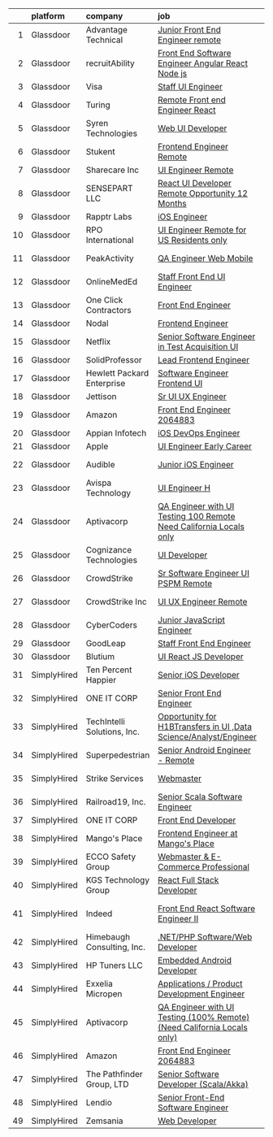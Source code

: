 

|    | platform    | company                     | job                                                                                                                                                                                                                                                                                                                                                                                                                                                                                                                                                                                                                                                                                                                                                                                                                                                                                                                                                                                                                                                                                                                                                                                                                                                                                                                                                            | update_time   | location                  |
|---:|:------------|:----------------------------|:---------------------------------------------------------------------------------------------------------------------------------------------------------------------------------------------------------------------------------------------------------------------------------------------------------------------------------------------------------------------------------------------------------------------------------------------------------------------------------------------------------------------------------------------------------------------------------------------------------------------------------------------------------------------------------------------------------------------------------------------------------------------------------------------------------------------------------------------------------------------------------------------------------------------------------------------------------------------------------------------------------------------------------------------------------------------------------------------------------------------------------------------------------------------------------------------------------------------------------------------------------------------------------------------------------------------------------------------------------------|:--------------|:--------------------------|
|  1 | Glassdoor   | Advantage Technical         | [Junior Front End Engineer  remote ](https://www.glassdoor.com/partner/jobListing.htm?pos=110&ao=1110586&s=58&guid=000001816b499a18af51c4464797f0f6&src=GD_JOB_AD&t=SR&vt=w&ea=1&cs=1_faf4c825&cb=1655362395012&jobListingId=1007942235306&cpc=F41FEAB56D215062&jrtk=3-0-1g5lkj6htpusu801-1g5lkj6ibr0l7800-3ef4f18a79d1de02--6NYlbfkN0CQRQ3eiV4YWjrRS1ho7HVQ9JO8v6Fb3eU0yDOJbdOiEguntuRlpE4-_N6DYLNj-GpQSiqMlfq5VNmt__wJbVA0BeDcoGB8_eMQz9R4To-V83SZYra7tjiH2EoqMxvxd2zM9nEccvdIzuD7cDtDIiGnSA6BDojHokelrmvPbvgmauj_ouSY17wWHI-fj6DZ_AzNCrXo8CFlEs_ED6LYBg8JhbdR807ZoSiGnFnW-peu6eUgF1kUMyFekekUhcscgZUuElTyxuALcjrBNjIaTGMqkXclG6MTfRkuhaP49Lssqz9KQOThaq9oKQqOAWc8IQ0XhOCNHuQZKT9UWhbmlXGRxSSHvjfFUd-RH6CLN3tXpJNusuMFek8DrbBC-Ly1zKrqoOAK5b6SGijt7Ja5ALRm78djF1ld71X6RkYnFx0kWcoa5118OWtLib5WI2MA4hq2dSANUZAOLcZHqH35AXg8C5G48d4EJXksCUwzoQ8OdupE8Yg4V3MJgg-R0KwnD1Vb2BO0RGNNWDsGdyq6EplGNNOHpN871fsunvVoib_nUkebKET_qXQW7OsQz13dMIE%3D)                                                                                                                                                                                                                                                                                                                                                                                                                    | 24h           | Santa Ana, CA             |
|  2 | Glassdoor   | recruitAbility              | [Front End Software Engineer   Angular  React  Node js](https://www.glassdoor.com/partner/jobListing.htm?pos=108&ao=1110586&s=58&guid=000001816b499a18af51c4464797f0f6&src=GD_JOB_AD&t=SR&vt=w&ea=1&cs=1_2e84e856&cb=1655362395012&jobListingId=1007942414840&cpc=D2F1DE17EE1F43B9&jrtk=3-0-1g5lkj6htpusu801-1g5lkj6ibr0l7800-581d3b4cb17d9c1a--6NYlbfkN0CGG9KWCDlpnNsyBDyIiP_Q0811kl3MMa1wmNp0I1WtkTaTZU1gJWaiKEGe9oYuZ3BW7zbePg5MryA01Pb1grZb94F-OYXWeJ3GioMVcp8qqetLE_5a6J_JTze1tikxY0SJ5NfuVCpDHVGU3OvkxdkbqK7aNwTEAjlcnvj-p6HmWkBZDn0jBNfvnpPbfTsGcNKadANfha7iAmJeBvGs8_bb9YJyBAev-MOtFQBu5uMX9hwdhjmZkpAfPoTistRKPvk08d4e2eYUXTgHeD6DJaGa0Eab0h7DBF4MmzLEiJYmnvFDryyWUtQ02OBspVpQKnYCMoEH5dKCzWiNUtXQfE40YwSw_fGJksN_6S_GI40kxsdF7WxJ-DVQa5qjDMV1nQ-p17Ax1lCQAq5rHhBDXjBRVoBdq7f7rL2v6m603Mb3yEm7YHTtRgZ1jG6WwsZJUSHypRVpR3hjI5q7QQh7n02YJWxSDJ51nBvkwMu9ZX-MtOctVsCmsV01_vstZ1tpLBvfeCKzEvOeWtZ9AGUjpFQr)                                                                                                                                                                                                                                                                                                                                                                                                                                               | 24h           | Remote                    |
|  3 | Glassdoor   | Visa                        | [Staff UI Engineer](https://www.glassdoor.com/partner/jobListing.htm?pos=121&ao=1136043&s=58&guid=000001816b499a18af51c4464797f0f6&src=GD_JOB_AD&t=SR&vt=w&cs=1_c2b89da6&cb=1655362395013&jobListingId=1007937885480&jrtk=3-0-1g5lkj6htpusu801-1g5lkj6ibr0l7800-906d59f0207ca587-)                                                                                                                                                                                                                                                                                                                                                                                                                                                                                                                                                                                                                                                                                                                                                                                                                                                                                                                                                                                                                                                                             | 2d            | Austin, TX                |
|  4 | Glassdoor   | Turing                      | [Remote Front end Engineer  React ](https://www.glassdoor.com/partner/jobListing.htm?pos=101&ao=1110586&s=58&guid=000001816b499a18af51c4464797f0f6&src=GD_JOB_AD&t=SR&vt=w&ea=1&cs=1_e299db23&cb=1655362395011&jobListingId=1007943607551&cpc=C49818E30565E1C5&jrtk=3-0-1g5lkj6htpusu801-1g5lkj6ibr0l7800-db931825379b687f--6NYlbfkN0BJOgU4knArx7wru1dmc40xgxGIgXjzRb1zHRWamADbOuI2gebX8Aszobta2qUuOFxQJjetNu2lJFJHngh4JzXOpeDVBqZZlv217rp9i6e5xTAHtLxfinPv5euxPtHioDb5ZzVMHXcuYtQHgqECVH_HTTLrjuUdwm__1AWRWHO83OivLiy6xhn6jSTfoJjcKtLb97YUU0Ia2lNK80Y9JR_XFZ99UJPBB6T-JijMdVaoCj_E6inu2btwc5o5_TDGrL0fjUiNHLUBc-DVnaOrjJplfVabfajHhou2LlSMxzeedcGagVVarH49NcrWkwN9OppPced1lgjq7BBeAuGf9Gpi2PZC4s2c1bamPpqvZCB3HuV9fvhX2w218A87AWgnEyvM0cf-w-6cnqK76M3NCKesC6rYuvO4dzG6dBqFmkjvmv7m6hhJljSNNhFyGUpDZpCeBMN7Og0tS6aaxskFPpMKYwlM9CWDOG8-s7jo1y5BKXd2ma0WEGi2RMKVwP-wto1JNZ8eQzcshg%3D%3D)                                                                                                                                                                                                                                                                                                                                                                                                                                                                       | 24h           | Remote                    |
|  5 | Glassdoor   | Syren Technologies          | [Web UI Developer](https://www.glassdoor.com/partner/jobListing.htm?pos=120&ao=1136043&s=58&guid=000001816b499a18af51c4464797f0f6&src=GD_JOB_AD&t=SR&vt=w&ea=1&cs=1_529f2b2a&cb=1655362395013&jobListingId=1007942239192&jrtk=3-0-1g5lkj6htpusu801-1g5lkj6ibr0l7800-e4cdcad0b51b7de4-)                                                                                                                                                                                                                                                                                                                                                                                                                                                                                                                                                                                                                                                                                                                                                                                                                                                                                                                                                                                                                                                                         | 24h           | Remote                    |
|  6 | Glassdoor   | Stukent                     | [Frontend Engineer   Remote](https://www.glassdoor.com/partner/jobListing.htm?pos=126&ao=1136043&s=58&guid=000001816b499a18af51c4464797f0f6&src=GD_JOB_AD&t=SR&vt=w&ea=1&cs=1_476ef143&cb=1655362395015&jobListingId=1007932913841&jrtk=3-0-1g5lkj6htpusu801-1g5lkj6ibr0l7800-d7b2214341efff7a-)                                                                                                                                                                                                                                                                                                                                                                                                                                                                                                                                                                                                                                                                                                                                                                                                                                                                                                                                                                                                                                                               | 4d            | Idaho Falls, ID           |
|  7 | Glassdoor   | Sharecare Inc               | [UI Engineer   Remote](https://www.glassdoor.com/partner/jobListing.htm?pos=105&ao=1110586&s=58&guid=000001816b499a18af51c4464797f0f6&src=GD_JOB_AD&t=SR&vt=w&ea=1&cs=1_f6c27cd8&cb=1655362395012&jobListingId=1007918930576&cpc=F41FEAB56D215062&jrtk=3-0-1g5lkj6htpusu801-1g5lkj6ibr0l7800-c98b157ce42aa0a8--6NYlbfkN0CD1hBfWsBw5DM-YDGAaMep4uvZgqlruHo5sjceRFS_Kd4jXnpZREDJtd83C4OGlwS-CuIDJJLb-mhYX6y7QEEKeZAtWeGq0lJfAW6oqSwracDrRNQwh5eQpYZfIxm_SB3kvRAln0R9q1qb2WwH1GP3PDMNI3EHt7xAjMr1Secl8tuw6J6jvSC4W6OLLSX9-RrYRoSm0S5Q4A4XSXT-zVgN-Pr0t_VHJwmIOrUep6PAbpXiIfu0A2hR38c11HH9abN29d7miOSVWUNcnYKo1tN-pgds4IRdH7N70o4HPxgTluiRtYYrLYCAwbgQgo_wB373pirnT897aAR6OBFLSXw5csIUS7H95pNd3R-Zz2obEODM3w0dEWwKvPGLXI3yFJbQXbh-_HgvRg1P7KAqrkmJwftDoeNNPbHIw1UpkJQ9F6Ts4BaPRZ8jkMe8tpt7NG4wtR8z3Wn_ArlAsNgVZBOkpD9y7hZvlfBQYOi5Wb6AZ7YfDn0upWaqgRf-Ep3AE9OL0Swtj7CEUSONfCBK8yt4rz0jlTwV5fvj072zltja6GP7jiLCaRMnNsOPNff-mK9staHwwWe7mKRQJHSNdQDv6wmHk-Poi7eEAIYaEasrH3D7p_76iKEqCxQLUu46Tmc%3D)                                                                                                                                                                                                                                                                                                                                                                  | 10d           | Atlanta, GA               |
|  8 | Glassdoor   | SENSEPART LLC               | [React UI Developer   Remote Opportunity   12  Months](https://www.glassdoor.com/partner/jobListing.htm?pos=115&ao=1136043&s=58&guid=000001816b499a18af51c4464797f0f6&src=GD_JOB_AD&t=SR&vt=w&ea=1&cs=1_76052ded&cb=1655362395012&jobListingId=1007920682186&jrtk=3-0-1g5lkj6htpusu801-1g5lkj6ibr0l7800-2f7eb0515ffb0281-)                                                                                                                                                                                                                                                                                                                                                                                                                                                                                                                                                                                                                                                                                                                                                                                                                                                                                                                                                                                                                                     | 9d            | Remote                    |
|  9 | Glassdoor   | Rapptr Labs                 | [iOS Engineer](https://www.glassdoor.com/partner/jobListing.htm?pos=122&ao=1136043&s=58&guid=000001816b499a18af51c4464797f0f6&src=GD_JOB_AD&t=SR&vt=w&ea=1&cs=1_2eed25ea&cb=1655362395013&jobListingId=1007942223427&jrtk=3-0-1g5lkj6htpusu801-1g5lkj6ibr0l7800-6545b557698ed2d3-)                                                                                                                                                                                                                                                                                                                                                                                                                                                                                                                                                                                                                                                                                                                                                                                                                                                                                                                                                                                                                                                                             | 24h           | Remote                    |
| 10 | Glassdoor   | RPO International           | [UI Engineer  Remote  for US Residents only](https://www.glassdoor.com/partner/jobListing.htm?pos=129&ao=1136043&s=58&guid=000001816b499a18af51c4464797f0f6&src=GD_JOB_AD&t=SR&vt=w&ea=1&cs=1_6d48120a&cb=1655362395015&jobListingId=1007916448532&jrtk=3-0-1g5lkj6htpusu801-1g5lkj6ibr0l7800-a89871f243bad919-)                                                                                                                                                                                                                                                                                                                                                                                                                                                                                                                                                                                                                                                                                                                                                                                                                                                                                                                                                                                                                                               | 12d           | Remote                    |
| 11 | Glassdoor   | PeakActivity                | [QA Engineer   Web   Mobile](https://www.glassdoor.com/partner/jobListing.htm?pos=125&ao=1136043&s=58&guid=000001816b499a18af51c4464797f0f6&src=GD_JOB_AD&t=SR&vt=w&ea=1&cs=1_f2a49932&cb=1655362395015&jobListingId=1007940968402&jrtk=3-0-1g5lkj6htpusu801-1g5lkj6ibr0l7800-9b089a9e7da91178-)                                                                                                                                                                                                                                                                                                                                                                                                                                                                                                                                                                                                                                                                                                                                                                                                                                                                                                                                                                                                                                                               | 1d            | Boynton Beach, FL         |
| 12 | Glassdoor   | OnlineMedEd                 | [Staff Front End UI Engineer](https://www.glassdoor.com/partner/jobListing.htm?pos=123&ao=1136043&s=58&guid=000001816b499a18af51c4464797f0f6&src=GD_JOB_AD&t=SR&vt=w&cs=1_645a37b2&cb=1655362395014&jobListingId=1007926860453&jrtk=3-0-1g5lkj6htpusu801-1g5lkj6ibr0l7800-96db283f59306f96-)                                                                                                                                                                                                                                                                                                                                                                                                                                                                                                                                                                                                                                                                                                                                                                                                                                                                                                                                                                                                                                                                   | 7d            | Remote                    |
| 13 | Glassdoor   | One Click Contractors       | [Front End Engineer](https://www.glassdoor.com/partner/jobListing.htm?pos=112&ao=1136043&s=58&guid=000001816b499a18af51c4464797f0f6&src=GD_JOB_AD&t=SR&vt=w&ea=1&cs=1_948a1c4b&cb=1655362395012&jobListingId=1007942038027&jrtk=3-0-1g5lkj6htpusu801-1g5lkj6ibr0l7800-aedb9e1c75aa0043-)                                                                                                                                                                                                                                                                                                                                                                                                                                                                                                                                                                                                                                                                                                                                                                                                                                                                                                                                                                                                                                                                       | 24h           | Remote                    |
| 14 | Glassdoor   | Nodal                       | [Frontend Engineer](https://www.glassdoor.com/partner/jobListing.htm?pos=118&ao=1136043&s=58&guid=000001816b499a18af51c4464797f0f6&src=GD_JOB_AD&t=SR&vt=w&ea=1&cs=1_d5a59c0e&cb=1655362395012&jobListingId=1007937602592&jrtk=3-0-1g5lkj6htpusu801-1g5lkj6ibr0l7800-1d4671184e4df87b-)                                                                                                                                                                                                                                                                                                                                                                                                                                                                                                                                                                                                                                                                                                                                                                                                                                                                                                                                                                                                                                                                        | 2d            | Remote                    |
| 15 | Glassdoor   | Netflix                     | [Senior Software Engineer in Test  Acquisition UI](https://www.glassdoor.com/partner/jobListing.htm?pos=116&ao=1136043&s=58&guid=000001816b499a18af51c4464797f0f6&src=GD_JOB_AD&t=SR&vt=w&cs=1_f6d92d84&cb=1655362395012&jobListingId=1007943541772&jrtk=3-0-1g5lkj6htpusu801-1g5lkj6ibr0l7800-3d0793b4b4d8b22f-)                                                                                                                                                                                                                                                                                                                                                                                                                                                                                                                                                                                                                                                                                                                                                                                                                                                                                                                                                                                                                                              | 24h           | Los Gatos, CA             |
| 16 | Glassdoor   | SolidProfessor              | [Lead Frontend Engineer](https://www.glassdoor.com/partner/jobListing.htm?pos=102&ao=1110586&s=58&guid=000001816b499a18af51c4464797f0f6&src=GD_JOB_AD&t=SR&vt=w&ea=1&cs=1_4ff2e860&cb=1655362395011&jobListingId=1007943537227&cpc=71532419B2302243&jrtk=3-0-1g5lkj6htpusu801-1g5lkj6ibr0l7800-1662a792659628d2--6NYlbfkN0BRnp9iq5DolHnWS2ynCcrcJf8ULs8QDjidmKWUdU9db-ZSDxJ0OIZ8nZFQBAibecY8deCaSH1cO1cHVzjhemhb7bi0AadE4x7j2iVN-G9UggtOh6PLgJ5oP16rH8E-KBjxdVrU5fWfRxgEWUbxb5fR4rACyzjRF7X2zsrhVGq5RChRKboOAH_qzwsBUA2V60nvhTRXv0CzOoNDRpEJ66HvBM89kBP3uJqqbCaqJ0pOjZo2n8qoaVkpJ8HEp3Vslz0ryCbFZy4D0kOzqrqkhiyD_jYI3CTwrF-jkKek7cG5mAYPTqix9QG1gTL6uym-JIPZ7Y6gW-ezlbeBBlEFV-1vwQQAT2mITq-bSOYlKvpNZ3SpxJFAnj8jNoCUlLp54it76xp9S6WoZ1ZlIK1g6I6Grn5fm50oQscBR5JEHKgAmsTjVgDFgAQH4PbPxs1Io6US3Dg77CRUmDwJ6IYNzyyA0kweZnsu8PaNtusAMWM-enMIIvvvYb44n0duIT7ack0XLUfLuyC8aw%3D%3D)                                                                                                                                                                                                                                                                                                                                                                                                                                                                                  | 24h           | Remote                    |
| 17 | Glassdoor   | Hewlett Packard Enterprise  | [Software Engineer   Frontend UI](https://www.glassdoor.com/partner/jobListing.htm?pos=128&ao=1136043&s=58&guid=000001816b499a18af51c4464797f0f6&src=GD_JOB_AD&t=SR&vt=w&cs=1_026f09dd&cb=1655362395015&jobListingId=1007939977707&jrtk=3-0-1g5lkj6htpusu801-1g5lkj6ibr0l7800-157a2a2cc1759b8c-)                                                                                                                                                                                                                                                                                                                                                                                                                                                                                                                                                                                                                                                                                                                                                                                                                                                                                                                                                                                                                                                               | 1d            | San Jose, CA              |
| 18 | Glassdoor   | Jettison                    | [Sr UI UX Engineer](https://www.glassdoor.com/partner/jobListing.htm?pos=127&ao=1136043&s=58&guid=000001816b499a18af51c4464797f0f6&src=GD_JOB_AD&t=SR&vt=w&ea=1&cs=1_8fc7da54&cb=1655362395015&jobListingId=1007942892859&jrtk=3-0-1g5lkj6htpusu801-1g5lkj6ibr0l7800-ceade3f7eb746a27-)                                                                                                                                                                                                                                                                                                                                                                                                                                                                                                                                                                                                                                                                                                                                                                                                                                                                                                                                                                                                                                                                        | 24h           | Remote                    |
| 19 | Glassdoor   | Amazon                      | [Front End Engineer 2064883](https://www.glassdoor.com/partner/jobListing.htm?pos=119&ao=1136043&s=58&guid=000001816b499a18af51c4464797f0f6&src=GD_JOB_AD&t=SR&vt=w&ea=1&cs=1_169ae475&cb=1655362395012&jobListingId=1007926537052&jrtk=3-0-1g5lkj6htpusu801-1g5lkj6ibr0l7800-a724fc7d17b6c97e-)                                                                                                                                                                                                                                                                                                                                                                                                                                                                                                                                                                                                                                                                                                                                                                                                                                                                                                                                                                                                                                                               | 7d            | Remote                    |
| 20 | Glassdoor   | Appian Infotech             | [iOS DevOps Engineer](https://www.glassdoor.com/partner/jobListing.htm?pos=114&ao=1136043&s=58&guid=000001816b499a18af51c4464797f0f6&src=GD_JOB_AD&t=SR&vt=w&ea=1&cs=1_5e5c6cac&cb=1655362395012&jobListingId=1007939493331&jrtk=3-0-1g5lkj6htpusu801-1g5lkj6ibr0l7800-b73b8da6e0e5bab8-)                                                                                                                                                                                                                                                                                                                                                                                                                                                                                                                                                                                                                                                                                                                                                                                                                                                                                                                                                                                                                                                                      | 1d            | Remote                    |
| 21 | Glassdoor   | Apple                       | [UI Engineer  Early Career ](https://www.glassdoor.com/partner/jobListing.htm?pos=106&ao=1110586&s=58&guid=000001816b499a18af51c4464797f0f6&src=GD_JOB_AD&t=SR&vt=w&cs=1_96953d68&cb=1655362395011&jobListingId=1007920183732&cpc=8795CF9063CD573D&jrtk=3-0-1g5lkj6htpusu801-1g5lkj6ibr0l7800-f05fad4a5c8a0a6b--6NYlbfkN0BvKrLyj5gPmtZO9T8euul8TCxuuKNOtzRJOomxnwSEodTz2Bc-sPZlADHp0xxmf8VEua5gx5degP5IAWOqCS2GOZGXDVL7LW2CpD1-C6eJ77pVFZbsmCAiDkWa_KsABkg_oeyg1QkserPgsrGgtWZOl8a0GPi-tfPYBEl-35SCtNgXaVnSv3rJEgel9D094HdIZdKEd27NPWPSa8aA-Mq4vEF_sYYRCrORxxpfLLd4sSLPf7tZNpiIWuOkaoU9s_IPo7T1y6nJ0ZFCgEx66YI8Y4h51PhJOGAatlR-wxMcrvUhMVtPs4_BERUcmlIx_Enu5jGnAXFLxPHXtFXNObOL_T82x665Y_k_YxxdzAE_4FB_f4CBqrOq5oxv8feBws6s_di2vlDrrR7BIt4NYc1x1QUGEu5xApcly8CKMFxlegU7EEvJ_ec8hZgNDiBFmMuFzrSkxske8QzUXPez4O03kmKvwWHCWG2eBlOD7im3vaZF214mebRluZ6mHw2fhVn1kze5coMAuebd5pCp2wmBYNXS8HOB-ba07e153pir6pTkFXtr4H0HNndVJgvUHnSmQdfK6tZw7RZ4mo6u7FYpZnIpyw5_Hh2J2Yzx3kqvrqtW60O4NSJ9oQjihRUsKhqQiKm2qv5x4VPdtBfCUFt8NM-QEJEvUn52HXlto0w66F6mWLmaeCQEeUfV4UlMTXgyy4BOBpQcqfvEk7zUUlnDUAKg8pStlD-KBqZsx2ajWQEPaGGSKeo1eSDVExOCRezhKx8pl5D8liI00qnrkMZpAOuCBGbG351pbKhb5kWNthE_RFrpK7KeTXy26PwQygFHfnJQ3bmp_r45wehmGiNS0iatysfHBHMAnjwydRakUcP7cAN9XDLfDDzZWCIpeSdjpQ7RNaRIZgbNgG3W9SAq0pLAyVpGP94SKYQfrjSEM6UbTAJFmDUjdMRRsAk6OgbkPXhtj9euCw%3D%3D)                   | 9d            | Austin, TX                |
| 22 | Glassdoor   | Audible                     | [Junior iOS Engineer](https://www.glassdoor.com/partner/jobListing.htm?pos=104&ao=1110586&s=58&guid=000001816b499a18af51c4464797f0f6&src=GD_JOB_AD&t=SR&vt=w&cs=1_ce83cea2&cb=1655362395011&jobListingId=1007934553655&cpc=6BBECBC74F3AC36E&jrtk=3-0-1g5lkj6htpusu801-1g5lkj6ibr0l7800-a52490f1beaa520f--6NYlbfkN0Bdd4o5uokT9skMYzkzH2dUVVc_sjS2wyLHOFjCY0bjoWlY3EBfcPTk1JugYgQlrlKY4o7_ilP3aQugXQkErK-Bfdf-bEMjmuZuJQt8ok89BvWA6fapnOhLLOPedhae8o6qBAXeZbQcUwKvuG6caYV-sSykue8ENvy73GMunl7nHAZQEZpnxVsKyM76SPQC_CpS4oAUhHLk8VZVVK04YAC4G93znFISoxZpzQlczp7i0bDCMCzIzLZiTtjJYGof4AqPG1o8dWYCFVJeSaI7ZxMkg-AyPc_AfmXatHGKHtrOz2lPqRVDlGHf_HEQu1xYgFHCsPpu8tNZ-vRSqhdLxPufWDIz2tNgUHiae8hIngJKZBwH_X5zdNZOr1pngl8bJFWBB9QXFAYPGxJ1-gHHr0v-y4B5z1cwIousfgBzsDdW2wxRsK4GDE31RCJ8dV_vk6I%3D)                                                                                                                                                                                                                                                                                                                                                                                                                                                                                                                                                                        | 3d            | Atlantic Beach, NY        |
| 23 | Glassdoor   | Avispa Technology           | [UI Engineer  H ](https://www.glassdoor.com/partner/jobListing.htm?pos=103&ao=1110586&s=58&guid=000001816b499a18af51c4464797f0f6&src=GD_JOB_AD&t=SR&vt=w&ea=1&cs=1_aebf3247&cb=1655362395011&jobListingId=1007932631574&cpc=292036AD7E8A5303&jrtk=3-0-1g5lkj6htpusu801-1g5lkj6ibr0l7800-5ad7c47ded807920--6NYlbfkN0Dj2d0qKPEJP0fpBViK7V-TZwXvjpwqshPgAnSSx4qW-KrhPkyDM9HZN_F8jkueVASXz2uduGYmphwcZJ8djClgT2JngLHxEN5EtlFOfcfDw0mC8dafxDEuDzoON_QXMq5KetONQKok9J2PpNgEDCu2vOKHeAXua0PIY0C8PYZ2q9K9g1VFt1w1Od78NyzpBidx8FWJoZcfnLESk8wbzy8xfRoAXDYeF32gY-KT0Ffczw_z-y23NBUFWgBdMVPK7Qh1VijlFAL7IdCizR-o_hM0yxj1CRxeVeXk0nqN0r3dlb6OvoNLterxcCKy7cJs-s72UwX8G1aztBAA28SLGq4x0BfJbuayl0Lsq3nbIdj3tQBUKnCpqBbNz3SRFuEIzGR5Y5WNfnxq_VMmoIZmEjsJmXawPKTZ0VxkjxGrlASgsU9_2wAwGiI81STtGKBi9ABrTcbJYruZXfL2AlxcfqO6VlZyheQ4XLM%3D)                                                                                                                                                                                                                                                                                                                                                                                                                                                                                                                                       | 5d            | Sunnyvale, CA             |
| 24 | Glassdoor   | Aptivacorp                  | [QA Engineer with UI Testing  100  Remote   Need California Locals only ](https://www.glassdoor.com/partner/jobListing.htm?pos=111&ao=1136043&s=58&guid=000001816b499a18af51c4464797f0f6&src=GD_JOB_AD&t=SR&vt=w&ea=1&cs=1_90f1386c&cb=1655362395012&jobListingId=1007942381037&jrtk=3-0-1g5lkj6htpusu801-1g5lkj6ibr0l7800-18f3b9b92c8daf49-)                                                                                                                                                                                                                                                                                                                                                                                                                                                                                                                                                                                                                                                                                                                                                                                                                                                                                                                                                                                                                  | 24h           | Remote                    |
| 25 | Glassdoor   | Cognizance Technologies     | [UI Developer](https://www.glassdoor.com/partner/jobListing.htm?pos=130&ao=1136043&s=58&guid=000001816b499a18af51c4464797f0f6&src=GD_JOB_AD&t=SR&vt=w&ea=1&cs=1_f3c7c34a&cb=1655362395016&jobListingId=1007942202204&jrtk=3-0-1g5lkj6htpusu801-1g5lkj6ibr0l7800-80f6cb4b6f168d2c-)                                                                                                                                                                                                                                                                                                                                                                                                                                                                                                                                                                                                                                                                                                                                                                                                                                                                                                                                                                                                                                                                             | 24h           | Ashburn, VA               |
| 26 | Glassdoor   | CrowdStrike                 | [Sr  Software Engineer UI   PSPM  Remote ](https://www.glassdoor.com/partner/jobListing.htm?pos=113&ao=1136043&s=58&guid=000001816b499a18af51c4464797f0f6&src=GD_JOB_AD&t=SR&vt=w&cs=1_c2fc7af9&cb=1655362395012&jobListingId=1007931259817&jrtk=3-0-1g5lkj6htpusu801-1g5lkj6ibr0l7800-9556604809c6e134-)                                                                                                                                                                                                                                                                                                                                                                                                                                                                                                                                                                                                                                                                                                                                                                                                                                                                                                                                                                                                                                                      | 5d            | Remote                    |
| 27 | Glassdoor   | CrowdStrike  Inc            | [UI UX Engineer  Remote ](https://www.glassdoor.com/partner/jobListing.htm?pos=107&ao=1110586&s=58&guid=000001816b499a18af51c4464797f0f6&src=GD_JOB_AD&t=SR&vt=w&cs=1_301b754b&cb=1655362395012&jobListingId=1007932061585&cpc=2CAED5C921A5F994&jrtk=3-0-1g5lkj6htpusu801-1g5lkj6ibr0l7800-646ec77118f4a79a--6NYlbfkN0Cu2CVlb3GO4Nf7aS8SXsFwjpUbSKkwsJRaJhRnAEdqU_yv6e0u-cLacwZ2HNe9plae7UShi4WyamzqofFmXUTovqPfFg45sTJp7TkQeYsSoWMLFIPWtz4PSuIJiLrh82kdzGcbo5jVOjcm6ISjbzlQPPriZ1RWVwebUfsMDniejxJKj_Te03YAidtSTkFBM321MZ3NDLR5JJBeKmfuyDIVLg2DBwlwev4bE5jUV5ivV-3wlx33DHlvZVgdzJiitJ2904Wq6KszERM8NNN3qQiyp2TlFl3PShEVYG0QI2MrH1ZI77pXE1qz7BvR0TEoGhE4Ex9jSlqV4mMCy0UM5n6mmf15SUop-FxD1_iF9_7PgBoZeuaeDqRidszOgeEwnHzPhQBdc-BAJYnrSZZd8tK5zzk1EiNa0Ognvv0P_GkGF0GTjjEs4irBU_daBYxKZRPKIyL_liQk0KrS4rfczlRxnO9bW5K1W0BNtgB_altd4XfbY8f6qHt6GTplW4KyXQKCEKHbZ789WBYcezehpCDSVagdNwrSyli7P-uJRQ3ska6qXFz8e5cfqr9lCXZx9goG9G9Zr4USiHTXpxylFUGJl1O-Kvo0WtL1m7OKdwVsW0wY9qu2Tb_mLi4nKQVB7mv53XUnhGLQdw6yjn2VMPkUNq0P_fG7kOI75yXLv0xO6ojQYSGbAExI7L0NIPzvd9VJuVZSxjEoOMRc1lybumELF6cpMl-QRwIOKYJ8pvRmVmYlQxKct0vCVpHu0aaAbWUWkVXT0A_XkfXXJrM0sohG)                                                                                                                                                                                                                  | 5d            | New York, NY              |
| 28 | Glassdoor   | CyberCoders                 | [Junior JavaScript Engineer](https://www.glassdoor.com/partner/jobListing.htm?pos=109&ao=1110586&s=58&guid=000001816b499a18af51c4464797f0f6&src=GD_JOB_AD&t=SR&vt=w&cs=1_2ff04ac8&cb=1655362395012&jobListingId=1007940049612&cpc=32EE424DE2B657EB&jrtk=3-0-1g5lkj6htpusu801-1g5lkj6ibr0l7800-8d17fd27196488f7--6NYlbfkN0CpFJQzrgRR8WqXWK1qKKEqALWJw739KlKqr2H-MSI4eoBlI4EFrmor2FYZMP3muM31x0iaUOHX81mKV2uoKLaKrA1-mIBLdIj3ZAYSZ4fd0GnP3QxcSTnT36z00Nz5P7WJwC0BSqGca3C9JOvwLklGo_sWtysgS5_86G9f2Rkux99HflDpgesgtvmHedgTjHmBv6jYjr0_yKhn_YD-y4IADek_UkNw_IzyYCKMVlhETEf83N_gklZnA3aNhTuo3Zes6OJMjeyM26kYzCWVl81XrvBg0zdBqZDpijvgdaud8DQkFRJMDOJSpQvC22FDgNllWwsIaniC-SvTh2aUqGSkzDtnbv9Qqfk83phdCmZNoSvIPueCg0u5-m2C6OYj_LGiffp_9BcIoFE5p3QDfv3IgZtwvJJ6td4vEi-a95VZBPU_GyWHktTPe0C90wRyDB4Tk6sfKRT9l4tSIffc300VapL3HZb8Z4949gQ9K93vzD5pJis_7JzPZ5hCSAwqBseXmPk2FwIP2OQ-If0Nsy_RpT6TfoSyXALIl4sCA7sK6EmJaxQf30hbZLXHIbIUlolndqTgVs5Rh43tB-FTY6XJmH05yWZrL_iaDGTEF57ND4GwvQEdZv8K1B95I0hpWZK7ODaVPf9XmJMDKjXFOtcLiNH_FQ5RuU7O2-Tl4M7F3_ZLM0iWqfDbKxmmqq2bKf_vsAy_E9GDaeoNJA_3qrqArHI2puZXJ6cf-YvVegKoXnXvxQFkImelRwnT1ndrpHOWhKZAWLh2SruMawtwcK15J0DebshiMs0Tb0Cw9TcxheUT66P9JsDDRpicM6QEH5hdpJr2OwXYehaFmH_BZFhnFWEwPPtWn3Xg9EhENHEX_xUsFFp0t1mRWWT5sm32DCo56cbHACWoNqUYdjoTpLPd_fjtkUZYphDPtc7cJBCBoCRJ-73AlkIIZppqiMmlTE42enDmc8PArIdFsCVVrmpyoPqQg9p8tnY%3D) | 1d            | Fremont, CA               |
| 29 | Glassdoor   | GoodLeap                    | [Staff Front End Engineer](https://www.glassdoor.com/partner/jobListing.htm?pos=124&ao=1136043&s=58&guid=000001816b499a18af51c4464797f0f6&src=GD_JOB_AD&t=SR&vt=w&cs=1_72b2f81b&cb=1655362395015&jobListingId=1007939698280&jrtk=3-0-1g5lkj6htpusu801-1g5lkj6ibr0l7800-f55ee98a5cfb451d-)                                                                                                                                                                                                                                                                                                                                                                                                                                                                                                                                                                                                                                                                                                                                                                                                                                                                                                                                                                                                                                                                      | 1d            | Remote                    |
| 30 | Glassdoor   | Blutium                     | [UI   React JS Developer](https://www.glassdoor.com/partner/jobListing.htm?pos=117&ao=1136043&s=58&guid=000001816b499a18af51c4464797f0f6&src=GD_JOB_AD&t=SR&vt=w&ea=1&cs=1_d952c618&cb=1655362395012&jobListingId=1007941953370&jrtk=3-0-1g5lkj6htpusu801-1g5lkj6ibr0l7800-57afcff8d64a1e89-)                                                                                                                                                                                                                                                                                                                                                                                                                                                                                                                                                                                                                                                                                                                                                                                                                                                                                                                                                                                                                                                                  | 24h           | Remote                    |
| 31 | SimplyHired | Ten Percent Happier         | [Senior iOS Developer](https://www.simplyhired.com/job/F175Q6sEOolJ6UOpeNZV3-XYekqXbrwWObs5o1ialYcMGg4RWqoxEg?q=ui+engineer)                                                                                                                                                                                                                                                                                                                                                                                                                                                                                                                                                                                                                                                                                                                                                                                                                                                                                                                                                                                                                                                                                                                                                                                                                                   | Recently      | Boston, MA                |
| 32 | SimplyHired | ONE IT CORP                 | [Senior Front End Engineer](https://www.simplyhired.com/job/OQ1SexVMY0A9SB40huSPBlKjhDu23N7deiVMjNYPbAWCVqAyGE8mCA?q=ui+engineer)                                                                                                                                                                                                                                                                                                                                                                                                                                                                                                                                                                                                                                                                                                                                                                                                                                                                                                                                                                                                                                                                                                                                                                                                                              | 2d            | Remote                    |
| 33 | SimplyHired | TechIntelli Solutions, Inc. | [Opportunity for H1BTransfers in UI ,Data Science/Analyst/Engineer](https://www.simplyhired.com/job/ROdZ2viUpA4kB8DT7hvBVimJkBkjgdadfawAfLAIxpVNAZKDIYOHJA?q=ui+engineer)                                                                                                                                                                                                                                                                                                                                                                                                                                                                                                                                                                                                                                                                                                                                                                                                                                                                                                                                                                                                                                                                                                                                                                                      | Recently      | Kansas, IL                |
| 34 | SimplyHired | Superpedestrian             | [Senior Android Engineer - Remote](https://www.simplyhired.com/job/siofjznKZuDzgTmqy4DIcRkMn0lyKEPrnm4M3rKfIkavEXrfv59JHA?q=ui+engineer)                                                                                                                                                                                                                                                                                                                                                                                                                                                                                                                                                                                                                                                                                                                                                                                                                                                                                                                                                                                                                                                                                                                                                                                                                       | Recently      | Remote                    |
| 35 | SimplyHired | Strike Services             | [Webmaster](https://www.simplyhired.com/job/AU67cCmDWRXAwB__GFlbZtYdBOTIPwTLRq5qeQA3Cc68rhRNI5MM-w?q=ui+engineer)                                                                                                                                                                                                                                                                                                                                                                                                                                                                                                                                                                                                                                                                                                                                                                                                                                                                                                                                                                                                                                                                                                                                                                                                                                              | Recently      | United States             |
| 36 | SimplyHired | Railroad19, Inc.            | [Senior Scala Software Engineer](https://www.simplyhired.com/job/RA7YpeTh-C-v-MQV_SW3W_JZkxKsW5vjU34s4g-bScv-uSV9CXpFIA?q=ui+engineer)                                                                                                                                                                                                                                                                                                                                                                                                                                                                                                                                                                                                                                                                                                                                                                                                                                                                                                                                                                                                                                                                                                                                                                                                                         | Recently      | Phoenix, AZ               |
| 37 | SimplyHired | ONE IT CORP                 | [Front End Developer](https://www.simplyhired.com/job/vrR7Iiu5OD1T-C7KIeNuxMDeuEhxDGPV_1yRvndQhuRvkaYdqbMdQg?q=ui+engineer)                                                                                                                                                                                                                                                                                                                                                                                                                                                                                                                                                                                                                                                                                                                                                                                                                                                                                                                                                                                                                                                                                                                                                                                                                                    | Today         | Remote                    |
| 38 | SimplyHired | Mango's Place               | [Frontend Engineer at Mango's Place](https://www.simplyhired.com/job/FW9uWXKXTC_QPB3ne1UXvfMtAck3bKTjcLWqj7MQ5PB4nBY_PnxCxA?q=ui+engineer)                                                                                                                                                                                                                                                                                                                                                                                                                                                                                                                                                                                                                                                                                                                                                                                                                                                                                                                                                                                                                                                                                                                                                                                                                     | Today         | Remote                    |
| 39 | SimplyHired | ECCO Safety Group           | [Webmaster & E-Commerce Professional](https://www.simplyhired.com/job/Eis_eQzujD-0VqGd4cWH7_Zog5RuoP6kJescPkierQ7_taP_BL8ylw?q=ui+engineer)                                                                                                                                                                                                                                                                                                                                                                                                                                                                                                                                                                                                                                                                                                                                                                                                                                                                                                                                                                                                                                                                                                                                                                                                                    | Recently      | Boise, ID                 |
| 40 | SimplyHired | KGS Technology Group        | [React Full Stack Developer](https://www.simplyhired.com/job/3y-UUZYjIc9kObbPC5pH0wQxcOx4cGkymCPAZHdsJxzYDzLrLbX-DQ?q=ui+engineer)                                                                                                                                                                                                                                                                                                                                                                                                                                                                                                                                                                                                                                                                                                                                                                                                                                                                                                                                                                                                                                                                                                                                                                                                                             | Today         | Remote                    |
| 41 | SimplyHired | Indeed                      | [Front End React Software Engineer II](https://www.simplyhired.com/job/DpE1hHULuQSGSyxFtBTmNurY9Lq-gO0bHDvARFfdcPSEfgOOHbjWlw?q=ui+engineer)                                                                                                                                                                                                                                                                                                                                                                                                                                                                                                                                                                                                                                                                                                                                                                                                                                                                                                                                                                                                                                                                                                                                                                                                                   | Today         | Atlanta, GA +15 locations |
| 42 | SimplyHired | Himebaugh Consulting, Inc.  | [.NET/PHP Software/Web Developer](https://www.simplyhired.com/job/WPieCccT2Cjq1_jE7Efa86pSb8j5_1sylIH8njiz5lo2R7pJ85OurQ?q=ui+engineer)                                                                                                                                                                                                                                                                                                                                                                                                                                                                                                                                                                                                                                                                                                                                                                                                                                                                                                                                                                                                                                                                                                                                                                                                                        | Recently      | Canton, OH                |
| 43 | SimplyHired | HP Tuners LLC               | [Embedded Android Developer](https://www.simplyhired.com/job/wzyHU-ZqAtjAGba0qIvY982IQIXVnJ-W1RhjVuhT1CiYPXcG6IXnjw?q=ui+engineer)                                                                                                                                                                                                                                                                                                                                                                                                                                                                                                                                                                                                                                                                                                                                                                                                                                                                                                                                                                                                                                                                                                                                                                                                                             | Recently      | Buffalo Grove, IL         |
| 44 | SimplyHired | Exxelia Micropen            | [Applications / Product Development Engineer](https://www.simplyhired.com/job/pR_ny2qf4yqlObQdKCz5VMxbIniLKQa1cv1k5_eCypnYhGkycuQiKw?q=ui+engineer)                                                                                                                                                                                                                                                                                                                                                                                                                                                                                                                                                                                                                                                                                                                                                                                                                                                                                                                                                                                                                                                                                                                                                                                                            | Recently      | Honeoye Falls, NY         |
| 45 | SimplyHired | Aptivacorp                  | [QA Engineer with UI Testing (100% Remote) (Need California Locals only)](https://www.simplyhired.com/job/cTPBhcmFwoqWA8566cGQC2ZzOAT06wQnA7LqE3DqECrij804FiBNMg?q=ui+engineer)                                                                                                                                                                                                                                                                                                                                                                                                                                                                                                                                                                                                                                                                                                                                                                                                                                                                                                                                                                                                                                                                                                                                                                                | Today         | Remote                    |
| 46 | SimplyHired | Amazon                      | [Front End Engineer 2064883](https://www.simplyhired.com/job/Zd70v-gmBmaUgFB4tbUQ8VzLeTJn6XJri30HWY-Rs6XUklKm3MwQ_g?q=ui+engineer)                                                                                                                                                                                                                                                                                                                                                                                                                                                                                                                                                                                                                                                                                                                                                                                                                                                                                                                                                                                                                                                                                                                                                                                                                             | 7d            | Remote +24 locations      |
| 47 | SimplyHired | The Pathfinder Group, LTD   | [Senior Software Developer (Scala/Akka)](https://www.simplyhired.com/job/O0wUcRF08EHGZaw3Bnf_YFnXDco0QL-U-FiARi5coTVmBysMN2DDqg?q=ui+engineer)                                                                                                                                                                                                                                                                                                                                                                                                                                                                                                                                                                                                                                                                                                                                                                                                                                                                                                                                                                                                                                                                                                                                                                                                                 | Recently      | Remote                    |
| 48 | SimplyHired | Lendio                      | [Senior Front-End Software Engineer](https://www.simplyhired.com/job/qf65rSK8V0ZO9lHX6a9X8Hrf1W2fJGGzp804OFmqhz9zThCtG1JeqQ?q=ui+engineer)                                                                                                                                                                                                                                                                                                                                                                                                                                                                                                                                                                                                                                                                                                                                                                                                                                                                                                                                                                                                                                                                                                                                                                                                                     | Recently      | Lehi, UT                  |
| 49 | SimplyHired | Zemsania                    | [Web Developer](https://www.simplyhired.com/job/HaEnKv4pxKrz37zu2WaDgzhhFHTRy3ERdODBuxnWLnjEx7-wDfTzfQ?q=ui+engineer)                                                                                                                                                                                                                                                                                                                                                                                                                                                                                                                                                                                                                                                                                                                                                                                                                                                                                                                                                                                                                                                                                                                                                                                                                                          | Today         | Remote                    |